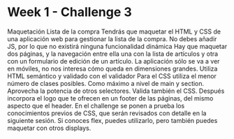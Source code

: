 # Week 1 - Challenge 3

Maquetación Lista de la compra
Tendrás que maquetar el HTML y CSS de una aplicación web para gestionar la lista de la compra. No debes añadir JS, por lo que no existirá ninguna funcionalidad dinámica
Hay que maquetar dos páginas, y la navegación entre ella
una con la lista de artículos y
otra con un formulario de edición de un artículo.
La aplicación sólo se va a ver en móviles, no nos interesa cómo queda en dimensiones grandes.
Utiliza HTML semántico y validado con el validador
Para el CSS utiliza el menor número de clases posibles. Como máximo a nivel de main y section. Aprovecha la potencia de otros selectores.
Valida también el CSS. Después incorpora el logo que te ofrecen en un footer de las páginas, del mismo aspecto que el header.
En el challenge se ponen a prueba los conocimientos previos de CSS, que serán revisados con detalle en la siguiente sesión. Si conoces flex, puedes utilizarlo, pero también puedes maquetar con otros displays.
